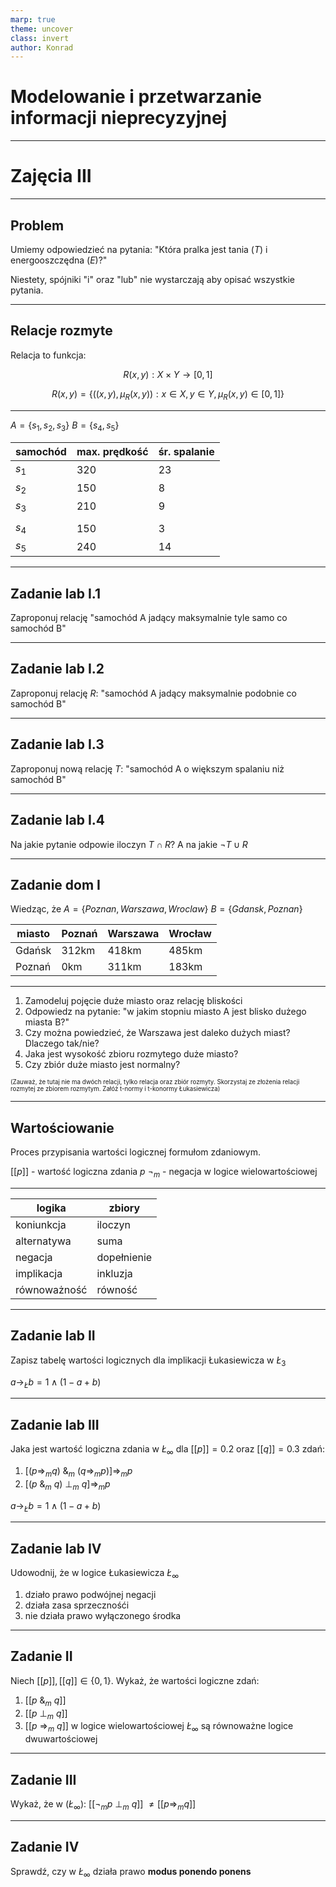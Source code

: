 ```yaml
---
marp: true
theme: uncover
class: invert
author: Konrad
---
```


# Modelowanie i przetwarzanie informacji nieprecyzyjnej

---

# Zajęcia III

---

## Problem

Umiemy odpowiedzieć na pytania:
"Która pralka jest tania ($T$) i energooszczędna ($E$)?"

Niestety, spójniki "i" oraz "lub" nie wystarczają aby opisać wszystkie pytania.

---

## Relacje rozmyte

Relacja to funkcja:

$$R(x,y): X \times Y \rightarrow [0,1] $$

$$R(x,y) = \{((x,y), \mu_R(x,y)): x \in X, y \in Y, \mu_R(x,y) \in [0,1]\}$$

---

$A = \{ s_1, s_2, s_3 \}$
$B = \{  s_4, s_5 \}$

| samochód | max. prędkość | śr. spalanie |
| -------- | ------------- | ------------ |
| $s_1$    | 320           | 23           |
| $s_2$    | 150           | 8            |
| $s_3$    | 210           | 9            |
|          |               |              |
| $s_4$    | 150           | 3            |
| $s_5$    | 240           | 14           |

---

## Zadanie lab I.1

Zaproponuj relację "samochód A jadący maksymalnie tyle samo co samochód B"

---

## Zadanie lab I.2

Zaproponuj relację $R$: "samochód A jadący maksymalnie podobnie co samochód B"

---

## Zadanie lab I.3

Zaproponuj nową relację $T$: "samochód A o większym spalaniu niż samochód B"

---

## Zadanie lab I.4

Na jakie pytanie odpowie iloczyn $T \cap R$?
A na jakie $\neg T \cup R$

---

## Zadanie dom I

Wiedząc, że
$A = \{ Poznan, Warszawa, Wroclaw \}$ $B = \{ Gdansk, Poznan \}$

| miasto | Poznań | Warszawa | Wrocław |
| ------ | ------ | -------- | ------- |
| Gdańsk | 312km  | 418km    | 485km   |
| Poznań | 0km    | 311km    | 183km   |

---

1. Zamodeluj pojęcie duże miasto oraz relację bliskości
2. Odpowiedz na pytanie: "w jakim stopniu miasto A jest blisko dużego miasta B?"
3. Czy można powiedzieć, że Warszawa jest daleko dużych miast? Dlaczego tak/nie?
4. Jaka jest wysokość zbioru rozmytego duże miasto?
5. Czy zbiór duże miasto jest normalny?

<sup><sub>(Zauważ, że tutaj nie ma dwóch relacji, tylko relacja oraz zbiór rozmyty. Skorzystaj ze złożenia relacji rozmytej ze zbiorem rozmytym. Załóż t-normy i t-konormy Łukasiewicza)</sub></sup>

---

## Wartościowanie

Proces przypisania wartości logicznej formułom zdaniowym.

$[[p]]$ - wartość logiczna zdania $p$
$\neg_m$ - negacja w logice wielowartościowej

---

| logika       | zbiory      |
| ------------ | ----------- |
| koniunkcja   | iloczyn     |
| alternatywa  | suma        |
| negacja      | dopełnienie |
| implikacja   | inkluzja    |
| równoważność | równość     |

---

## Zadanie lab II

Zapisz tabelę wartości logicznych dla implikacji Łukasiewicza w $Ł_3$

$a \rightarrow_Ł b = 1 \land (1-a+b)$

---

## Zadanie lab III

Jaka jest wartość logiczna zdania w $Ł_\infty$ dla $[[p]] = 0.2$ oraz $[[q]] = 0.3$ zdań:

1. $[(p \Rightarrow_m q)\ \&_m \ (q \Rightarrow_m p)] \Rightarrow_m p$
2. $[(p\ \&_m \ q)\ \bot_m \ q] \Rightarrow_m p$

$a \rightarrow_Ł b = 1 \land (1-a+b)$

---

## Zadanie lab IV

Udowodnij, że w logice Łukasiewicza $Ł_\infty$

1. działo prawo podwójnej negacji
2. działa zasa sprzecznośći
3. nie działa prawo wyłączonego środka

---

## Zadanie II

Niech $[[p]], [[q]] \in \{0,1\}$. Wykaż, że wartości logiczne zdań:

1. $[[p\ \&_m \ q]]$
2. $[[p\ \bot_m \ q]]$
3. $[[p\ \Rightarrow_m \ q]]$
   w logice wielowartościowej $Ł_\infty$ są równoważne logice dwuwartościowej

---

## Zadanie III

Wykaż, że w ($Ł_\infty$):
$[[ \neg_m p\ \bot_m \ q]]\ \neq [[p \Rightarrow_m q]]$

---

## Zadanie IV

Sprawdź, czy w $Ł_\infty$ działa prawo **modus ponendo ponens**
